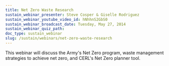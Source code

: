 ```yaml
---
title: Net Zero Waste Research
sustain_webinar_presenter: Steve Cosper & Giselle Rodriguez
sustain_webinar_youtube_video_id: hNhhnS2GbS0
sustain_webinar_broadcast_date: Tuesday, May 27, 2014
sustain_webinar_quiz_path:
doc_type: sustain_webinar
slug: /sustain/webinars/net-zero-waste-research
---
```


This webinar will discuss the Army's Net Zero program, waste management strategies to achieve net zero, and CERL's Net Zero planner tool.
